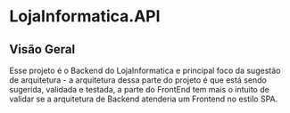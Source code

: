 # LojaInformatica.API

## Visão Geral

Esse projeto é o Backend do LojaInformatica e principal foco da sugestão de arquitetura - a arquitetura dessa parte do projeto é que está sendo sugerida, validada e testada, a parte do FrontEnd tem mais o intuito de validar se a arquitetura de Backend atenderia um Frontend no estilo SPA.
